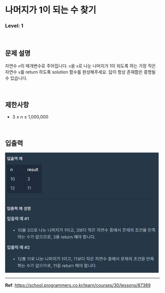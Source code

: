 # 나머지가 1이 되는 수 찾기

### Level: 1

<br>

## 문제 설명

자연수 `n`이 매개변수로 주어집니다. `n`을 `x`로 나눈 나머지가 1이 되도록 하는 가장 작은 자연수 `x`를 return 하도록 solution 함수를 완성해주세요. 답이 항상 존재함은 증명될 수 있습니다.

<br>

## 제한사항

- 3 ≤ n ≤ 1,000,000

<br>

## 입출력

<img src="./exam_1.png" style="width: 500px" alt="exam_1">

---
**Ref**: https://school.programmers.co.kr/learn/courses/30/lessons/87389
